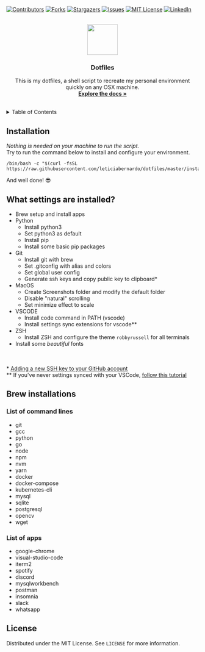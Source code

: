 [![Contributors][contributors-shield]][contributors-url]
[![Forks][forks-shield]][forks-url]
[![Stargazers][stars-shield]][stars-url]
[![Issues][issues-shield]][issues-url]
[![MIT License][license-shield]][license-url]
[![LinkedIn][linkedin-shield]][linkedin-url]

<br />
<div align="center">
  <a href="https://github.com/leticiabernardo/dotfiles">
    <img src="https://user-images.githubusercontent.com/13439423/152936197-83209ddd-48ea-43c7-9361-982e70109e5c.png" width="80" /> 
  </a>

  <h3 align="center">Dotfiles</h3>

  <p align="center">
    This is my dotfiles, a shell script to recreate my personal environment quickly on any OSX machine.
    <br />
    <a href="https://github.com/leticiabernardo/dotfiles"><strong>Explore the docs »</strong></a>
    <br />
    <br />
  </p>
</div>

<!-- TABLE OF CONTENTS -->
<details>
  <summary>Table of Contents</summary>
  <ol>
    <li><a href="#installation">Installation</a></li>
    <li><a href="#what-settings-are-installed">What settings are installed?</a></li>
    <li>
      <a href="#brew-installations">Brew installations</a>
      <ul>
        <li><a href="#list-of-command-lines">List of command lines</a></li>
        <li><a href="#list-of-apps">List of apps</a></li>
      </ul>
    </li>
    <li><a href="#license">License</a></li>
  </ol>
</details>

## Installation

*Nothing is needed on your machine to run the script.*<br />
Try to run the command below to install and configure your environment.

```
/bin/bash -c "$(curl -fsSL https://raw.githubusercontent.com/leticiabernardo/dotfiles/master/install)"
```

And well done! :sunglasses:

## What settings are installed?

- Brew setup and install apps
- Python
    - Install python3
    - Set python3 as default
    - Install pip
    - Install some basic pip packages
- Git
    - Install git with brew
    - Set .gitconfig with alias and colors
    - Set global user config
    - Generate ssh keys and copy public key to clipboard*
- MacOS
    - Create Screenshots folder and modify the default folder
    - Disable "natural" scrolling
    - Set minimize effect to scale
- VSCODE
    - Install code command in PATH (vscode)
    - Install settings sync extensions for vscode**
- ZSH
  - Install ZSH and configure the theme `robbyrussell` for all terminals
- Install some _beautiful_ fonts

<br/><br/>
\* [Adding a new SSH key to your GitHub account][tutorial-add-ssh-keys-url]<br/>
** If you've never settings synced with your VSCode, [follow this tutorial][tutorial-settings-sync-url]


## Brew installations
### List of command lines

- git
- gcc
- python
- go
- node
- npm
- nvm
- yarn
- docker
- docker-compose
- kubernetes-cli
- mysql
- sqlite
- postgresql
- opencv
- wget

### List of apps

- google-chrome
- visual-studio-code
- iterm2
- spotify
- discord
- mysqlworkbench
- postman
- insomnia
- slack
- whatsapp

<!-- LICENSE -->
## License

Distributed under the MIT License. See `LICENSE` for more information.

<!-- MARKDOWN LINKS & IMAGES -->
<!-- https://www.markdownguide.org/basic-syntax/#reference-style-links -->
[tutorial-settings-sync-url]: https://riptutorial.com/visual-studio-code/learn/100017/settings-sync
[tutorial-add-ssh-keys-url]: https://docs.github.com/en/authentication/connecting-to-github-with-ssh/adding-a-new-ssh-key-to-your-github-account
[contributors-shield]: https://img.shields.io/github/contributors/leticiabernardo/dotfiles.svg?style=for-the-badge
[contributors-url]: https://github.com/leticiabernardo/dotfiles/graphs/contributors
[forks-shield]: https://img.shields.io/github/forks/leticiabernardo/dotfiles.svg?style=for-the-badge
[forks-url]: https://github.com/leticiabernardo/dotfiles/network/members
[stars-shield]: https://img.shields.io/github/stars/leticiabernardo/dotfiles.svg?style=for-the-badge
[stars-url]: https://github.com/leticiabernardo/dotfiles/stargazers
[issues-shield]: https://img.shields.io/github/issues/leticiabernardo/dotfiles.svg?style=for-the-badge
[issues-url]: https://github.com/leticiabernardo/dotfiles/issues
[license-shield]: https://img.shields.io/github/license/leticiabernardo/dotfiles.svg?style=for-the-badge
[license-url]: https://github.com/leticiabernardo/dotfiles/blob/master/LICENSE.txt
[linkedin-shield]: https://img.shields.io/badge/-LinkedIn-black.svg?style=for-the-badge&logo=linkedin&colorB=555
[linkedin-url]: https://linkedin.com/in/lebernardo
